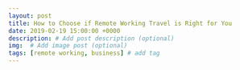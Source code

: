 ```yaml
---
layout: post
title: How to Choose if Remote Working Travel is Right for You
date: 2019-02-19 15:00:00 +0000
description: # Add post description (optional)
img:  # Add image post (optional)
tags: [remote working, business] # add tag
---
```

